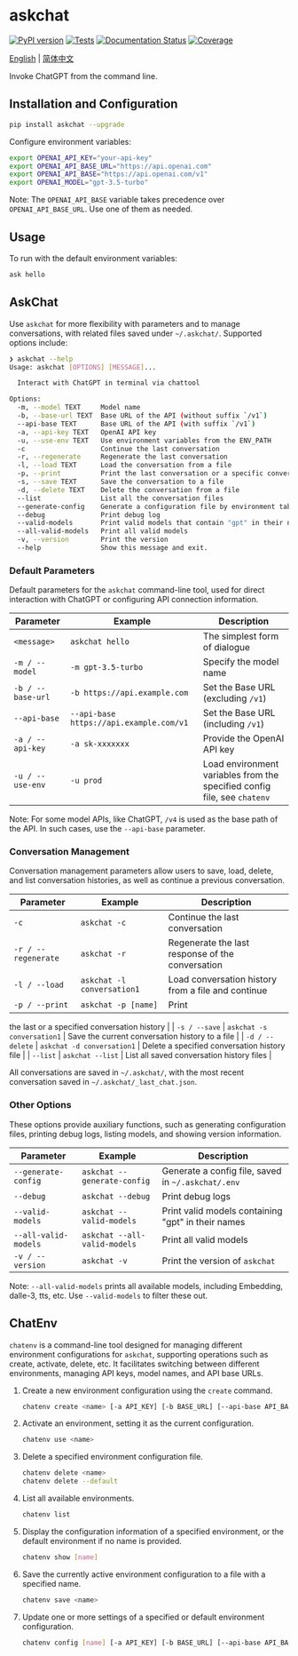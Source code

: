 # askchat

[![PyPI version](https://img.shields.io/pypi/v/askchat.svg)](https://pypi.python.org/pypi/askchat)
[![Tests](https://github.com/cubenlp/askchat/actions/workflows/test.yml/badge.svg)](https://github.com/cubenlp/askchat/actions/workflows/test.yml/)
[![Documentation Status](https://img.shields.io/badge/docs-github_pages-blue.svg)](https://cubenlp.github.io/askchat/)
[![Coverage](https://codecov.io/gh/cubenlp/askchat/branch/main/graph/badge.svg)](https://codecov.io/gh/cubenlp/askchat)

[English](README-en.md) | [简体中文](README.md)

Invoke ChatGPT from the command line.

## Installation and Configuration

```bash
pip install askchat --upgrade
```

Configure environment variables:

```bash
export OPENAI_API_KEY="your-api-key"
export OPENAI_API_BASE_URL="https://api.openai.com"
export OPENAI_API_BASE="https://api.openai.com/v1"
export OPENAI_MODEL="gpt-3.5-turbo"
```

Note: The `OPENAI_API_BASE` variable takes precedence over `OPENAI_API_BASE_URL`. Use one of them as needed.

## Usage

To run with the default environment variables:

```bash
ask hello
```

## AskChat

Use `askchat` for more flexibility with parameters and to manage conversations, with related files saved under `~/.askchat/`. Supported options include:

```bash
❯ askchat --help
Usage: askchat [OPTIONS] [MESSAGE]...

  Interact with ChatGPT in terminal via chattool

Options:
  -m, --model TEXT     Model name
  -b, --base-url TEXT  Base URL of the API (without suffix `/v1`)
  --api-base TEXT      Base URL of the API (with suffix `/v1`)
  -a, --api-key TEXT   OpenAI API key
  -u, --use-env TEXT   Use environment variables from the ENV_PATH
  -c                   Continue the last conversation
  -r, --regenerate     Regenerate the last conversation
  -l, --load TEXT      Load the conversation from a file
  -p, --print          Print the last conversation or a specific conversation
  -s, --save TEXT      Save the conversation to a file
  -d, --delete TEXT    Delete the conversation from a file
  --list               List all the conversation files
  --generate-config    Generate a configuration file by environment table
  --debug              Print debug log
  --valid-models       Print valid models that contain "gpt" in their names
  --all-valid-models   Print all valid models
  -v, --version        Print the version
  --help               Show this message and exit.
```

### Default Parameters

Default parameters for the `askchat` command-line tool, used for direct interaction with ChatGPT or configuring API connection information.

| Parameter          | Example                   | Description                        |
|--------------------|---------------------------|------------------------------------|
| `<message>`        | `askchat hello`           | The simplest form of dialogue      |
| `-m / --model`     | `-m gpt-3.5-turbo`        | Specify the model name             |
| `-b / --base-url`  | `-b https://api.example.com` | Set the Base URL (excluding `/v1`) |
| `--api-base`       | `--api-base https://api.example.com/v1` | Set the Base URL (including `/v1`) |
| `-a / --api-key`   | `-a sk-xxxxxxx`           | Provide the OpenAI API key         |
| `-u / --use-env`   | `-u prod`                 | Load environment variables from the specified config file, see `chatenv` |

Note: For some model APIs, like ChatGPT, `/v4` is used as the base path of the API. In such cases, use the `--api-base` parameter.

### Conversation Management

Conversation management parameters allow users to save, load, delete, and list conversation histories, as well as continue a previous conversation.

| Parameter              | Example                         | Description                                    |
|------------------------|---------------------------------|------------------------------------------------|
| `-c`                   | `askchat -c`                    | Continue the last conversation                 |
| `-r / --regenerate`    | `askchat -r`                    | Regenerate the last response of the conversation |
| `-l / --load`          | `askchat -l conversation1`      | Load conversation history from a file and continue |
| `-p / --print`         | `askchat -p [name]`             | Print

 the last or a specified conversation history |
| `-s / --save`          | `askchat -s conversation1`      | Save the current conversation history to a file   |
| `-d / --delete`        | `askchat -d conversation1`      | Delete a specified conversation history file     |
| `--list`               | `askchat --list`                | List all saved conversation history files        |

All conversations are saved in `~/.askchat/`, with the most recent conversation saved in `~/.askchat/_last_chat.json`.

### Other Options

These options provide auxiliary functions, such as generating configuration files, printing debug logs, listing models, and showing version information.

| Parameter                | Example                       | Description                                |
|--------------------------|-------------------------------|--------------------------------------------|
| `--generate-config`      | `askchat --generate-config`   | Generate a config file, saved in `~/.askchat/.env` |
| `--debug`                | `askchat --debug`             | Print debug logs                           |
| `--valid-models`         | `askchat --valid-models`      | Print valid models containing "gpt" in their names |
| `--all-valid-models`     | `askchat --all-valid-models`  | Print all valid models                     |
| `-v / --version`         | `askchat -v`                  | Print the version of `askchat`             |

Note: `--all-valid-models` prints all available models, including Embedding, dalle-3, tts, etc. Use `--valid-models` to filter these out.

## ChatEnv

`chatenv` is a command-line tool designed for managing different environment configurations for `askchat`, supporting operations such as create, activate, delete, etc. It facilitates switching between different environments, managing API keys, model names, and API base URLs.

1. Create a new environment configuration using the `create` command.

    ```bash
    chatenv create <name> [-a API_KEY] [-b BASE_URL] [--api-base API_BASE] [-m MODEL]
    ```

2. Activate an environment, setting it as the current configuration.

    ```bash
    chatenv use <name>
    ```

3. Delete a specified environment configuration file.

    ```bash
    chatenv delete <name>
    chatenv delete --default
    ```

4. List all available environments.

    ```bash
    chatenv list
    ```

5. Display the configuration information of a specified environment, or the default environment if no name is provided.

    ```bash
    chatenv show [name]
    ```

6. Save the currently active environment configuration to a file with a specified name.

    ```bash
    chatenv save <name>
    ```

7. Update one or more settings of a specified or default environment configuration.

    ```bash
    chatenv config [name] [-a API_KEY] [-b BASE_URL] [--api-base API_BASE] [-m MODEL]
    ```